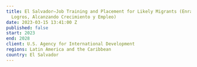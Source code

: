 ```yaml
---
title: El Salvador—Job Training and Placement for Likely Migrants (Enraizando Nuestros
  Logros, Alcanzando Crecimiento y Empleo)
date: 2023-03-15 13:41:00 Z
published: false
start: 2023
end: 2028
client: U.S. Agency for International Development
regions: Latin America and the Caribbean
country: El Salvador
---
```


